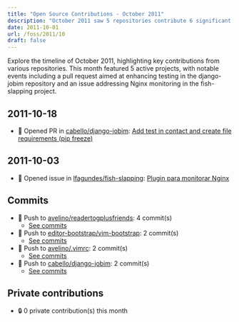 ```yaml
---
title: "Open Source Contributions - October 2011"
description: "October 2011 saw 5 repositories contribute 6 significant events, including 1 pull request and 1 issue, showcasing a month of active development and collaboration."
date: 2011-10-01
url: /foss/2011/10
draft: false
---
```


Explore the timeline of October 2011, highlighting key contributions from various repositories. This month featured 5 active projects, with notable events including a pull request aimed at enhancing testing in the django-jobim repository and an issue addressing Nginx monitoring in the fish-slapping project.

## 2011-10-18

- 🔀 Opened PR in [cabello/django-jobim](https://github.com/cabello/django-jobim): [Add test in contact and create file requirements (pip freeze)](https://github.com/cabello/django-jobim/pull/5)

## 2011-10-03

- 🐛 Opened issue in [lfagundes/fish-slapping](https://github.com/lfagundes/fish-slapping): [Plugin para monitorar Nginx](https://github.com/lfagundes/fish-slapping/issues/1)

## Commits

- 🔨 Push to [avelino/readertogplusfriends](https://github.com/avelino/readertogplusfriends): 4 commit(s)
  - [See commits](https://github.com/avelino/readertogplusfriends/commits?author=avelino&since=2011-10-01T00:00:00Z&until=2011-10-31T23:59:59Z)
- 🔨 Push to [editor-bootstrap/vim-bootstrap](https://github.com/editor-bootstrap/vim-bootstrap): 2 commit(s)
  - [See commits](https://github.com/editor-bootstrap/vim-bootstrap/commits?author=avelino&since=2011-10-01T00:00:00Z&until=2011-10-31T23:59:59Z)
- 🔨 Push to [avelino/.vimrc](https://github.com/avelino/.vimrc): 2 commit(s)
  - [See commits](https://github.com/avelino/.vimrc/commits?author=avelino&since=2011-10-01T00:00:00Z&until=2011-10-31T23:59:59Z)
- 🔨 Push to [cabello/django-jobim](https://github.com/cabello/django-jobim): 2 commit(s)
  - [See commits](https://github.com/cabello/django-jobim/commits?author=avelino&since=2011-10-01T00:00:00Z&until=2011-10-31T23:59:59Z)

## Private contributions

- 🔒 0 private contribution(s) this month

